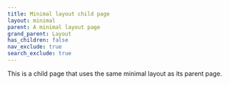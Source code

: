 ```yaml
---
title: Minimal layout child page
layout: minimal
parent: A minimal layout page
grand_parent: Layout
has_children: false
nav_exclude: true
search_exclude: true
---
```


This is a child page that uses the same minimal layout as its parent page.
